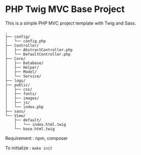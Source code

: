 # PHP Twig MVC Base Project

This is a simple PHP MVC project template with Twig and Sass.

````
.
├── config/
│   └── config.php
├── Controller/
│   ├── AbstractController.php
│   └── DefaultController.php
├── Core/
│   ├── Database/
│   ├── Helper/
│   ├── Model/
│   └── Service/
├── logs/
├── public/
│   ├── css/
│   ├── fonts/
│   ├── images/
│   ├── js/
│   └── index.php
├── sass/
└── View/
    ├── default/
    │   └── index.html.twig
    └── base.html.twig
````
Requirement : npm, composer

To initialize : `make init`